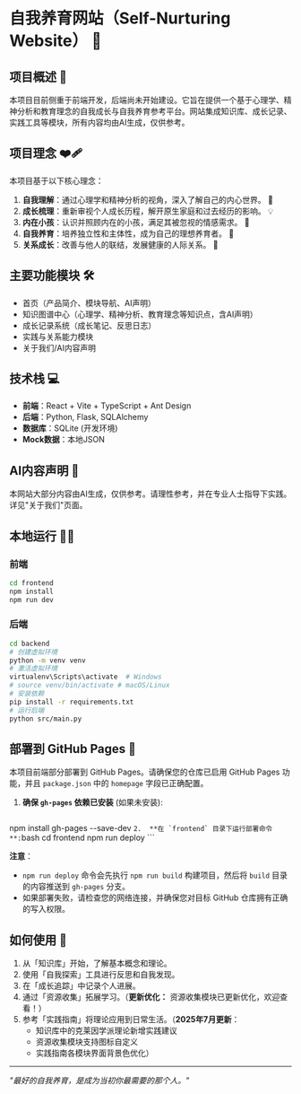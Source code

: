 # 自我养育网站（Self-Nurturing Website） 🌱

## 项目概述 🚀
本项目目前侧重于前端开发，后端尚未开始建设。它旨在提供一个基于心理学、精神分析和教育理念的自我成长与自我养育参考平台。网站集成知识库、成长记录、实践工具等模块，所有内容均由AI生成，仅供参考。

## 项目理念 ❤️‍🩹

本项目基于以下核心理念：

1.  **自我理解**：通过心理学和精神分析的视角，深入了解自己的内心世界。 🤔
2.  **成长梳理**：重新审视个人成长历程，解开原生家庭和过去经历的影响。 💡
3.  **内在小孩**：认识并照顾内在的小孩，满足其被忽视的情感需求。 👶
4.  **自我养育**：培养独立性和主体性，成为自己的理想养育者。 💪
5.  **关系成长**：改善与他人的联结，发展健康的人际关系。 🤝

## 主要功能模块 🛠️

- 首页（产品简介、模块导航、AI声明）
- 知识图谱中心（心理学、精神分析、教育理念等知识点，含AI声明）
- 成长记录系统（成长笔记、反思日志）
- 实践与关系能力模块
- 关于我们/AI内容声明

## 技术栈 💻

-   **前端**：React + Vite + TypeScript + Ant Design
-   **后端**：Python, Flask, SQLAlchemy
-   **数据库**：SQLite (开发环境)
-   **Mock数据**：本地JSON

## AI内容声明 🤖

本网站大部分内容由AI生成，仅供参考。请理性参考，并在专业人士指导下实践。详见"关于我们"页面。

## 本地运行 🏃‍♀️

### 前端
```bash
cd frontend
npm install
npm run dev
```

### 后端
```bash
cd backend
# 创建虚拟环境
python -m venv venv
# 激活虚拟环境
virtualenv\Scripts\activate  # Windows
# source venv/bin/activate # macOS/Linux
# 安装依赖
pip install -r requirements.txt
# 运行后端
python src/main.py
```

## 部署到 GitHub Pages 🚀

本项目前端部分部署到 GitHub Pages。请确保您的仓库已启用 GitHub Pages 功能，并且 `package.json` 中的 `homepage` 字段已正确配置。

1.  **确保 `gh-pages` 依赖已安装** (如果未安装):
    ```bash
npm install gh-pages --save-dev
    ```
2.  **在 `frontend` 目录下运行部署命令**:
    ```bash
cd frontend
npm run deploy
    ```

**注意**：
-   `npm run deploy` 命令会先执行 `npm run build` 构建项目，然后将 `build` 目录的内容推送到 `gh-pages` 分支。
-   如果部署失败，请检查您的网络连接，并确保您对目标 GitHub 仓库拥有正确的写入权限。

## 如何使用 📖

1.  从「知识库」开始，了解基本概念和理论。
2.  使用「自我探索」工具进行反思和自我发现。
3.  在「成长追踪」中记录个人进展。
4.  通过「资源收集」拓展学习。（**更新优化：** 资源收集模块已更新优化，欢迎查看！）
5.  参考「实践指南」将理论应用到日常生活。（**2025年7月更新**：
    - 知识库中的克莱因学派理论新增实践建议
    - 资源收集模块支持图标自定义
    - 实践指南各模块界面背景色优化）



---

*"最好的自我养育，是成为当初你最需要的那个人。"*

